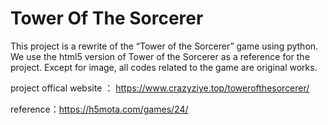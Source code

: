 # Tower Of The Sorcerer
This project is a rewrite of the “Tower of the Sorcerer” game using python. We use the html5 version of Tower of the Sorcerer as a reference for the project. 
Except for image, all codes related to the game are original works.


project offical website ： https://www.crazyziye.top/towerofthesorcerer/


reference：https://h5mota.com/games/24/
